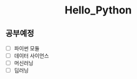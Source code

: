 <h1 align="center">Hello_Python</h1>

## 공부예정
- [ ] 파이썬 모듈 <br>
- [ ] 데이터 사이언스 <br>
- [ ] 머신러닝 <br>
- [ ] 딥러닝

<br><br>

